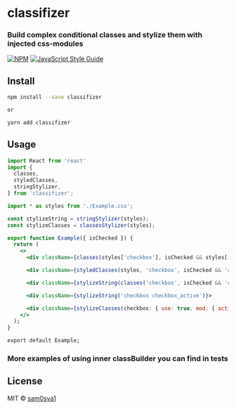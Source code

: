 # classifizer
### Build complex conditional classes and stylize them with injected css-modules

> 

[![NPM](https://img.shields.io/npm/v/classifizer.svg)](https://www.npmjs.com/package/classifizer) [![JavaScript Style Guide](https://img.shields.io/badge/code_style-standard-brightgreen.svg)](https://standardjs.com)

## Install

```bash
npm install --save classifizer

or

yarn add classifizer
```

## Usage

```jsx
import React from 'react'
import {
  classes,
  styledClasses,
  stringStylizer,
} from 'classifizer';

import * as styles from './Example.css';

const stylizeString = stringStylizer(styles);
const stylizeClasses = classesStylizer(styles);

export function Example({ isChecked }) {
  return (
    <>
      <div className={classes(styles['checkbox'], isChecked && styles['checkbox_active'])}>

      <div className={styledClasses(styles, 'checkbox', isChecked && 'checkbox_active')}>

      <div className={stylizeString(classes('checkbox', isChecked && 'checkbox_active'))}>

      <div className={stylizeString('checkbox checkbox_active')}>

      <div className={stylizeClasses(checkbox: { use: true, mod: { active: isChecked } })}>
    </>
  );
}

export default Example;
```

### More examples of using inner classBuilder you can find in tests

## License

MIT © [sam0sva1](https://github.com/sam0sva1)
